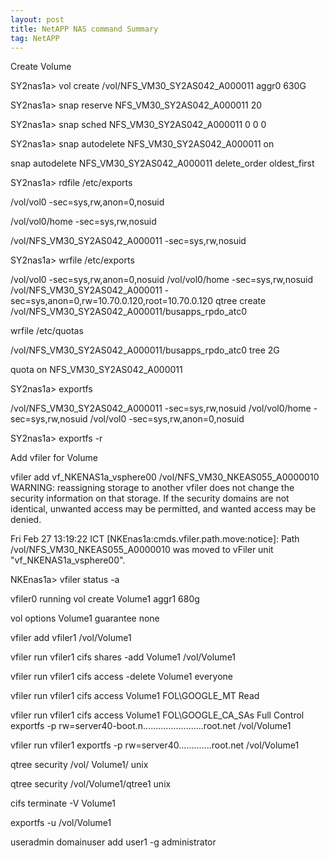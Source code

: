 ```yaml
---
layout: post
title: NetAPP NAS command Summary
tag: NetAPP
---
```

 Create Volume 

 SY2nas1a> vol create /vol/NFS_VM30_SY2AS042_A000011 aggr0 630G

SY2nas1a> snap reserve NFS_VM30_SY2AS042_A000011 20

SY2nas1a> snap sched NFS_VM30_SY2AS042_A000011 0 0 0

SY2nas1a> snap autodelete NFS_VM30_SY2AS042_A000011 on

snap autodelete NFS_VM30_SY2AS042_A000011 delete_order oldest_first

SY2nas1a> rdfile /etc/exports

/vol/vol0       -sec=sys,rw,anon=0,nosuid

/vol/vol0/home  -sec=sys,rw,nosuid

/vol/NFS_VM30_SY2AS042_A000011  -sec=sys,rw,nosuid

SY2nas1a> wrfile /etc/exports

/vol/vol0       -sec=sys,rw,anon=0,nosuid
/vol/vol0/home  -sec=sys,rw,nosuid
/vol/NFS_VM30_SY2AS042_A000011  -sec=sys,anon=0,rw=10.70.0.120,root=10.70.0.120
qtree create /vol/NFS_VM30_SY2AS042_A000011/busapps_rpdo_atc0

 wrfile /etc/quotas

/vol/NFS_VM30_SY2AS042_A000011/busapps_rpdo_atc0 tree 2G

quota on NFS_VM30_SY2AS042_A000011

SY2nas1a> exportfs

/vol/NFS_VM30_SY2AS042_A000011  -sec=sys,rw,nosuid
/vol/vol0/home  -sec=sys,rw,nosuid
/vol/vol0       -sec=sys,rw,anon=0,nosuid

SY2nas1a> exportfs -r

Add vfiler for Volume 

 vfiler add vf_NKENAS1a_vsphere00 /vol/NFS_VM30_NKEAS055_A0000010
WARNING: reassigning storage to another vfiler does not change the
security information on that storage. If the security domains are
not identical, unwanted access may be permitted, and wanted access
may be denied.

Fri Feb 27 13:19:22 ICT [NKEnas1a:cmds.vfiler.path.move:notice]: Path /vol/NFS_VM30_NKEAS055_A0000010 was moved to vFiler unit "vf_NKENAS1a_vsphere00".

NKEnas1a> vfiler status -a

vfiler0                          running
vol create Volume1 aggr1 680g

vol options  Volume1  guarantee none

vfiler add vfiler1 /vol/Volume1

vfiler run vfiler1 cifs shares -add Volume1  /vol/Volume1

vfiler run   vfiler1  cifs access -delete Volume1  everyone

vfiler run  vfiler1  cifs access  Volume1  FOL\GOOGLE_MT Read

vfiler run  vfiler1  cifs access  Volume1   FOL\GOOGLE_CA_SAs Full Control
exportfs -p rw=server40-boot.n........................root.net /vol/Volume1

vfiler run vfiler1 exportfs -p rw=server40.............root.net /vol/Volume1

qtree security /vol/ Volume1/ unix

qtree security /vol/Volume1/qtree1 unix

cifs terminate  -V Volume1

exportfs -u /vol/Volume1

useradmin domainuser add user1 -g administrator

